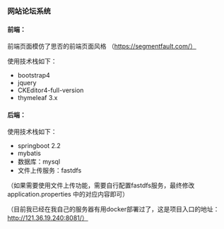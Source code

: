 ### 网站论坛系统

#### 前端：
前端页面模仿了思否的前端页面风格
（https://segmentfault.com/）

使用技术栈如下：
- bootstrap4
- jquery
- CKEditor4-full-version
- thymeleaf 3.x

#### 后端：
使用技术栈如下：
- springboot 2.2
- mybatis
- 数据库：mysql
- 文件上传服务：fastdfs

（如果需要使用文件上传功能，需要自行配置fastdfs服务，最终修改application.properties
中的对应内容即可）

（目前我已经在我自己的服务器有用docker部署过了，这是项目入口的地址：http://121.36.19.240:8081/）

